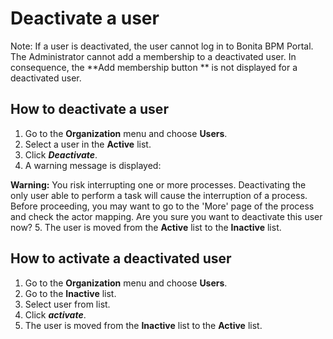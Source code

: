 # Deactivate a user

Note: If a user is deactivated, the user cannot log in to Bonita BPM Portal. The Administrator cannot add a membership to a deactivated user. 
In consequence, the **Add membership button ** is not displayed for a deactivated user.

## How to deactivate a user

1. Go to the **Organization** menu and choose **Users**.
2. Select a user in the **Active** list.
3. Click _**Deactivate**_.
4. A warning message is displayed:

**Warning:** You risk interrupting one or more processes.
Deactivating the only user able to perform a task will cause the interruption of a process.
Before proceeding, you may want to go to the 'More' page of the process and check the actor mapping.
Are you sure you want to deactivate this user now?
5. The user is moved from the **Active** list to the **Inactive** list.

## How to activate a deactivated user

1. Go to the **Organization** menu and choose **Users**.
2. Go to the **Inactive** list.
3. Select user from list.
4. Click _**activate**_.
5. The user is moved from the **Inactive** list to the **Active** list.